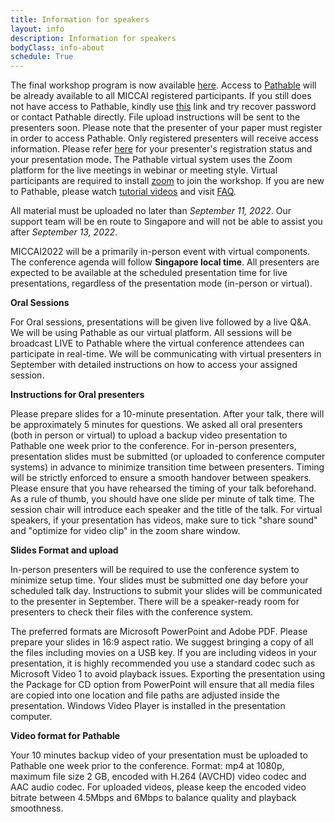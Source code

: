 ```yaml
---
title: Information for speakers
layout: info
description: Information for speakers
bodyClass: info-about
schedule: True
---
```


The final workshop program is now available [here](https://miccai2022-isgie.github.io/program/#schedule). 
Access to [Pathable](https://pathable.com/) will be already available to all MICCAI registered participants. If you still 
does not have access to Pathable, kindly use [this](https://miccai2022.pathable.eu/) link and try recover password or 
contact Pathable directly. File upload instructions will be sent to  the presenters soon. 
Please note that the presenter of your paper must register  in order to access Pathable. Only registered presenters 
will receive access information. Please refer [here](https://miccai2022-isgie.github.io/program/#schedule) for your 
presenter's registration status and your presentation mode. The Pathable virtual system uses the Zoom platform for 
the live meetings in webinar or meeting style. Virtual participants are required to install [zoom](https://zoom.us/) to 
join the workshop. If you are new to Pathable, please watch [tutorial videos](https://miccai2022.pathable.eu/tutorial-videos) 
and visit [FAQ](https://miccai2022.pathable.eu/faq).

All material must be uploaded no later than _September 11, 2022_. Our support team will be en route to Singapore 
and will not be able to assist you after _September 13, 2022_.

MICCAI2022 will be a primarily in-person event with virtual components. The conference agenda will follow 
**Singapore local time**. All presenters are expected to be available at the scheduled presentation 
time for live presentations, regardless of the presentation mode (in-person or virtual).

**Oral Sessions**

For Oral sessions, presentations will be given live followed by a live Q&A. We will be using Pathable as our 
virtual platform. All sessions will be broadcast LIVE to Pathable where the virtual conference attendees can 
participate in real-time. We will be communicating with virtual presenters in September with detailed instructions 
on how to access your assigned session.

**Instructions for Oral presenters**

Please prepare slides for a 10-minute presentation. After your talk, there will be approximately 5 minutes for 
questions. We asked all oral presenters (both in person or virtual) to upload a backup video presentation to 
Pathable one week prior to the conference. For in-person presenters, presentation slides must be 
submitted (or uploaded to conference computer systems) in advance to minimize transition time between presenters. 
Timing will be strictly enforced to ensure a smooth handover between speakers. Please ensure that you have 
rehearsed the timing of your talk beforehand. As a rule of thumb, you should have one slide per minute of talk time. 
The session chair will introduce each speaker and the title of the talk. For virtual speakers, if your presentation has 
videos, make sure to tick "share sound" and "optimize for video clip" in the zoom share window.

**Slides Format and upload** 

In-person presenters will be required to use the conference system to minimize setup time. Your slides must be 
submitted one day before your scheduled talk day. Instructions to submit your slides will be communicated to 
the presenter in September. There will be a speaker-ready room for presenters to check their files with the 
conference system.

The preferred formats are Microsoft PowerPoint and Adobe PDF. Please prepare your slides in 16:9 aspect ratio. 
We suggest bringing a copy of all the files including movies on a USB key. If you are including videos in your 
presentation, it is highly recommended you use a standard codec such as Microsoft Video 1 to avoid playback 
issues. Exporting the presentation using the Package for CD option from PowerPoint will ensure that all 
media files are copied into one location and file paths are adjusted inside the presentation. Windows Video Player 
is installed in the presentation computer.

**Video format for Pathable**

Your 10 minutes backup video of your presentation must be uploaded to Pathable one week prior to the conference. 
Format: mp4 at 1080p, maximum file size 2 GB, encoded with H.264 (AVCHD) video codec and AAC audio codec. For 
uploaded videos, please keep the encoded video bitrate between 4.5Mbps and 6Mbps to balance quality and 
playback smoothness.
